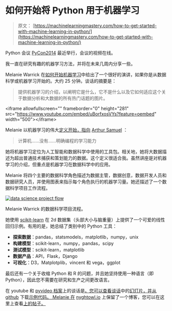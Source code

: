 # 如何开始将 Python 用于机器学习

> 原文： [https://machinelearningmastery.com/how-to-get-started-with-machine-learning-in-python/](https://machinelearningmastery.com/how-to-get-started-with-machine-learning-in-python/)

Python 会议 [PyCon2014](https://us.pycon.org/2014/) 最近举行，会议的视频在线。

我一直在研究有趣的机器学习方法，并将在未来几周内分享一些。

Melanie Warrick 在[如何开始机器学习](http://pyvideo.org/video/2604/how-to-get-started-with-machine-learning)中给出了一个很好的演讲，如果你是从数据科学或机器学习开始的。大约 25 分钟。谈话的摘要是：

> 提供机器学习的介绍，以阐明它是什么，它不是什么以及它如何适应这个关于数据分析和大数据的所有热门话题的图片。

&lt;iframe allowfullscreen="" frameborder="0" height="281" src="https://www.youtube.com/embed/uBorfxosVYs?feature=oembed" width="500"&gt;&lt;/iframe&gt;

Melanie 以机器学习的伟大[定义开始，指向](http://machinelearningmastery.com/what-is-machine-learning/ "What is Machine Learning: A Tour of Authoritative Definitions and a Handy One-Liner You Can Use") [Arthur Samuel](http://en.wikipedia.org/wiki/Arthur_Samuel) ：

> 计算机......没有......明确编程的学习能力

她将机器学习定位为人工智能和数据科学中使用的工具包。相关地，她将大数据描述为超出普通技术捕获和策划能力的数据。这个定义很适合我。虽然讲座是对机器学习的介绍，但重点是机器学习在数据科学中的应用。

Melanie 将四个主要的数据科学角色描述为数据主管，数据创意，数据开发人员和数据研究人员，并使用图表来指示每个角色执行的机器学习量。她还描述了一个数据科学项目工作流程。

[![data science project flow](img/62e4f5ac09380837d28adecb0b00a5d0.jpg)](https://3qeqpr26caki16dnhd19sv6by6v-wpengine.netdna-ssl.com/wp-content/uploads/2014/04/data-science-project-flow.png)

Melanie Warrick 的数据科学项目流程。

她使用 [scikit-learn](http://machinelearningmastery.com/a-gentle-introduction-to-scikit-learn-a-python-machine-learning-library/ "A Gentle Introduction to Scikit-Learn: A Python Machine Learning Library") 在 2d 数据集（头部大小与脑重量）上提供了一个可爱的线性回归示例。有用的是，她总结了类别中的 Python 工具：

*   **探索数据**：pandas，statsmodels，matplotlib，numpy，unix
*   **构建模型**：scikit-learn，numpy，pandas，scipy
*   **测试模型**：scikit-learn，matplotlib
*   **数据产品**：API，Flask，Django
*   **可视化**：D3，Matplotplib，vincent 和 vega，ggplot

最后还有一个关于收缩 Python 和 R 的问题，并且她坚持使用一种语言（即 Python），因此您不需要在研究和生产之间更改语言。

在 youtube 和 [pyvideo 档案](http://pyvideo.org/video/2604/how-to-get-started-with-machine-learning)上的谈话是[。您可以查看谈话](https://www.youtube.com/watch?v=uBorfxosVYs)中的[幻灯片，并从 github](https://speakerdeck.com/nyghtowl/how-to-get-started-with-machine-learning) 下载[示例代码。 Melanie 在](https://github.com/nyghtowl/PyCon_2014) [nyghtowl.io](http://nyghtowl.io) 上保留了一个博客，您可以在这里上查看[上的帖子。](http://nyghtowl.io/2014/04/13/pycon-2014-how-to-get-started-with-machine-learning/)